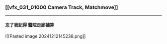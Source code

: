 ### [[vfx_031_01000 Camera Track, Matchmove]]
--- 

#### 忘了我記得 醫院走廊補算
![[Pasted image 20241212145238.png]]

